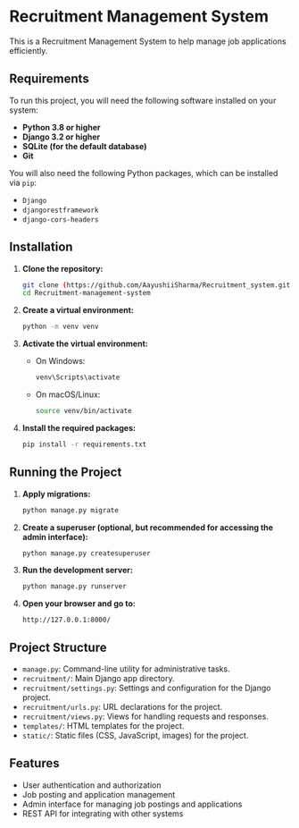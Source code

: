 # Recruitment Management System

This is a Recruitment Management System to help manage job applications efficiently.

## Requirements

To run this project, you will need the following software installed on your system:

- **Python 3.8 or higher**
- **Django 3.2 or higher**
- **SQLite (for the default database)**
- **Git**

You will also need the following Python packages, which can be installed via `pip`:

- `Django`
- `djangorestframework`
- `django-cors-headers`

## Installation

1. **Clone the repository:**

    ```bash
    git clone (https://github.com/AayushiiSharma/Recruitment_system.git)
    cd Recruitment-management-system
    ```

2. **Create a virtual environment:**

    ```bash
    python -m venv venv
    ```

3. **Activate the virtual environment:**

    - On Windows:

        ```bash
        venv\Scripts\activate
        ```

    - On macOS/Linux:

        ```bash
        source venv/bin/activate
        ```

4. **Install the required packages:**

    ```bash
    pip install -r requirements.txt
    ```

## Running the Project

1. **Apply migrations:**

    ```bash
    python manage.py migrate
    ```

2. **Create a superuser (optional, but recommended for accessing the admin interface):**

    ```bash
    python manage.py createsuperuser
    ```

3. **Run the development server:**

    ```bash
    python manage.py runserver
    ```

4. **Open your browser and go to:**

    ```
    http://127.0.0.1:8000/
    ```

## Project Structure

- `manage.py`: Command-line utility for administrative tasks.
- `recruitment/`: Main Django app directory.
- `recruitment/settings.py`: Settings and configuration for the Django project.
- `recruitment/urls.py`: URL declarations for the project.
- `recruitment/views.py`: Views for handling requests and responses.
- `templates/`: HTML templates for the project.
- `static/`: Static files (CSS, JavaScript, images) for the project.

## Features

- User authentication and authorization
- Job posting and application management
- Admin interface for managing job postings and applications
- REST API for integrating with other systems


